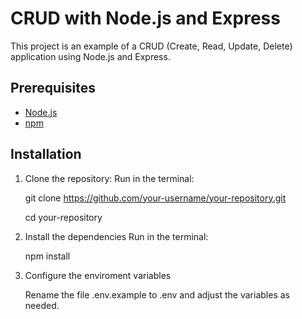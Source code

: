 # CRUD with Node.js and Express

This project is an example of a CRUD (Create, Read, Update, Delete) application using Node.js and Express.

## Prerequisites

- [Node.js](https://nodejs.org/)
- [npm](https://www.npmjs.com/)

## Installation

1. Clone the repository:
   Run in the terminal:

   git clone https://github.com/your-username/your-repository.git
   
   cd your-repository

3. Install the dependencies
   Run in the terminal:

   npm install

4. Configure the enviroment variables
   
   Rename the file .env.example to .env and adjust the variables as needed.
   
